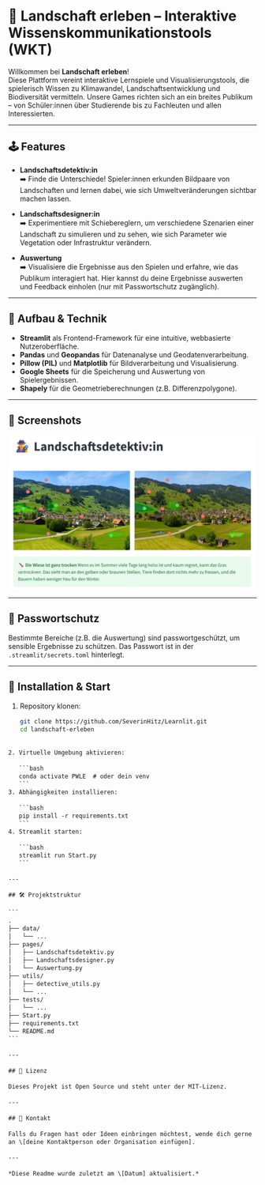 # 🌱 Landschaft erleben – Interaktive Wissenskommunikationstools (WKT)

Willkommen bei **Landschaft erleben**!  
Diese Plattform vereint interaktive Lernspiele und Visualisierungstools, die spielerisch Wissen zu Klimawandel, Landschaftsentwicklung und Biodiversität vermitteln. Unsere Games richten sich an ein breites Publikum – von Schüler:innen über Studierende bis zu Fachleuten und allen Interessierten.

---

## 🕹️ Features

- **Landschaftsdetektiv:in**  
  ➡️ Finde die Unterschiede! Spieler:innen erkunden Bildpaare von Landschaften und lernen dabei, wie sich Umweltveränderungen sichtbar machen lassen.
  
- **Landschaftsdesigner:in**  
  ➡️ Experimentiere mit Schiebereglern, um verschiedene Szenarien einer Landschaft zu simulieren und zu sehen, wie sich Parameter wie Vegetation oder Infrastruktur verändern.

- **Auswertung**  
  ➡️ Visualisiere die Ergebnisse aus den Spielen und erfahre, wie das Publikum interagiert hat. Hier kannst du deine Ergebnisse auswerten und Feedback einholen (nur mit Passwortschutz zugänglich).

---

## 🚀 Aufbau & Technik

- **Streamlit** als Frontend-Framework für eine intuitive, webbasierte Nutzeroberfläche.
- **Pandas** und **Geopandas** für Datenanalyse und Geodatenverarbeitung.
- **Pillow (PIL)** und **Matplotlib** für Bildverarbeitung und Visualisierung.
- **Google Sheets** für die Speicherung und Auswertung von Spielergebnissen.
- **Shapely** für die Geometrieberechnungen (z.B. Differenzpolygone).

---

## 📸 Screenshots


![Landschaftsdetektiv](screenshots/landschaftsdetektiv.png)

---

## 🔐 Passwortschutz

Bestimmte Bereiche (z.B. die Auswertung) sind passwortgeschützt, um sensible Ergebnisse zu schützen. Das Passwort ist in der `.streamlit/secrets.toml` hinterlegt.

---

## 🚀 Installation & Start

1. Repository klonen:
   ```bash
   git clone https://github.com/SeverinHitz/Learnlit.git
   cd landschaft-erleben
````

2. Virtuelle Umgebung aktivieren:

   ```bash
   conda activate PWLE  # oder dein venv
   ```
3. Abhängigkeiten installieren:

   ```bash
   pip install -r requirements.txt
   ```
4. Streamlit starten:

   ```bash
   streamlit run Start.py
   ```

---

## 🛠️ Projektstruktur

```
.
├── data/
│   └── ...
├── pages/
│   ├── Landschaftsdetektiv.py
│   ├── Landschaftsdesigner.py
│   └── Auswertung.py
├── utils/
│   ├── detective_utils.py
│   └── ...
├── tests/
│   └── ...
├── Start.py
├── requirements.txt
└── README.md
```

---

## 📜 Lizenz

Dieses Projekt ist Open Source und steht unter der MIT-Lizenz.

---

## 🤝 Kontakt

Falls du Fragen hast oder Ideen einbringen möchtest, wende dich gerne an \[deine Kontaktperson oder Organisation einfügen].

---

*Diese Readme wurde zuletzt am \[Datum] aktualisiert.*


